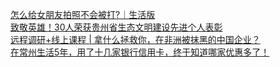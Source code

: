   
[怎么给女朋友拍照不会被打?｜生活版](http://www.dianyue.me/archives/761/nla3d4hnpgvsip09/)  
[致敬英雄！30人荣获贵州省生态文明建设先进个人表彰](http://www.dianyue.me/archives/915/95u73jrrv0ugvwc5/)  
[远程调研+线上课程 | 拿什么拯救你，在非洲被抹黑的中国企业？](http://www.dianyue.me/archives/087/nsjaf5lhy4r55pf8/)  
[在常州生活5年，用了十几家银行信用卡，终于知道哪家优惠多了！](http://www.dianyue.me/archives/247/dxfvug7s3lfpq3g2/)